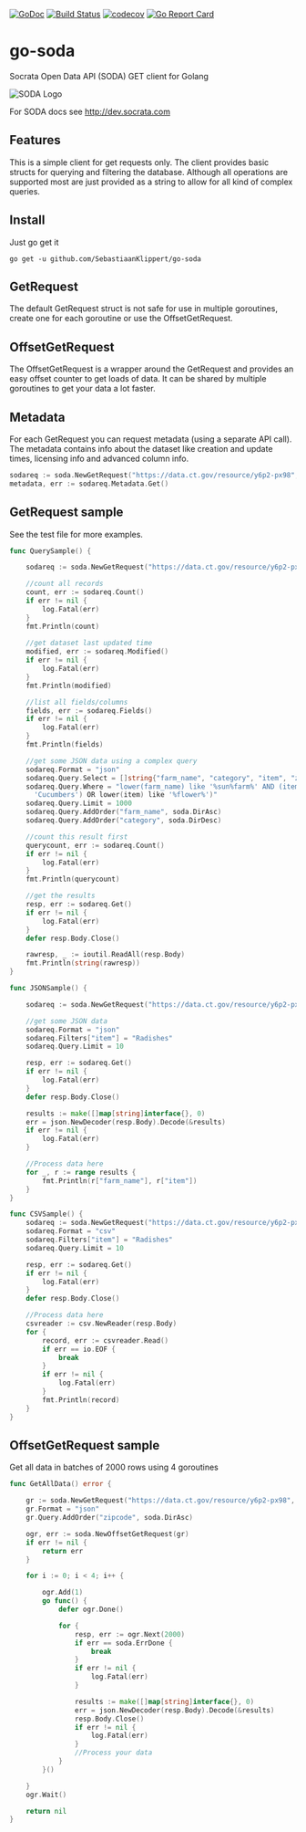 [![GoDoc](https://godoc.org/github.com/golang/gddo?status.svg)](http://godoc.org/github.com/SebastiaanKlippert/go-soda)
[![Build Status](https://travis-ci.org/SebastiaanKlippert/go-soda.svg?branch=master)](https://travis-ci.org/SebastiaanKlippert/go-soda)
[![codecov](https://codecov.io/gh/SebastiaanKlippert/go-soda/branch/master/graph/badge.svg)](https://codecov.io/gh/SebastiaanKlippert/go-soda)
[![Go Report Card](https://goreportcard.com/badge/SebastiaanKlippert/go-soda)](https://goreportcard.com/report/SebastiaanKlippert/go-soda)


# go-soda

Socrata Open Data API (SODA) GET client for Golang

![SODA Logo](http://1j3rac4ejwve1p3y0x1gprgk.wpengine.netdna-cdn.com/wp-content/uploads/2010/11/soda1.png)

For SODA docs see http://dev.socrata.com

## Features

This is a simple client for get requests only.
The client provides basic structs for querying and filtering the database.
Although all operations are supported most are just provided as a string to allow for all kind of complex queries.

## Install

Just go get it
```
go get -u github.com/SebastiaanKlippert/go-soda
```

## GetRequest

The default GetRequest struct is not safe for use in multiple goroutines, create one for each goroutine or use the OffsetGetRequest.

## OffsetGetRequest

The OffsetGetRequest is a wrapper around the GetRequest and provides an easy offset counter to get loads of data. 
It can be shared by multiple goroutines to get your data a lot faster.

## Metadata

For each GetRequest you can request metadata (using a separate API call). The metadata contains info about 
the dataset like creation and update times, licensing info and advanced column info.

```go
sodareq := soda.NewGetRequest("https://data.ct.gov/resource/y6p2-px98", "")
metadata, err := sodareq.Metadata.Get()
```

## GetRequest sample

See the test file for more examples.

```go
func QuerySample() {

	sodareq := soda.NewGetRequest("https://data.ct.gov/resource/y6p2-px98", "")

	//count all records
	count, err := sodareq.Count()
	if err != nil {
		log.Fatal(err)
	}
	fmt.Println(count)
	
	//get dataset last updated time
	modified, err := sodareq.Modified()
	if err != nil {
		log.Fatal(err)
	}
	fmt.Println(modified)	

	//list all fields/columns
	fields, err := sodareq.Fields()
	if err != nil {
		log.Fatal(err)
	}
	fmt.Println(fields)

	//get some JSON data using a complex query
	sodareq.Format = "json"
	sodareq.Query.Select = []string{"farm_name", "category", "item", "zipcode"}
	sodareq.Query.Where = "lower(farm_name) like '%sun%farm%' AND (item in('Radishes', 
	  'Cucumbers') OR lower(item) like '%flower%')"
	sodareq.Query.Limit = 1000
	sodareq.Query.AddOrder("farm_name", soda.DirAsc)
	sodareq.Query.AddOrder("category", soda.DirDesc)

	//count this result first
	querycount, err := sodareq.Count()
	if err != nil {
		log.Fatal(err)
	}
	fmt.Println(querycount)

	//get the results
	resp, err := sodareq.Get()
	if err != nil {
		log.Fatal(err)
	}
	defer resp.Body.Close()

	rawresp, _ := ioutil.ReadAll(resp.Body)
	fmt.Println(string(rawresp))
}

func JSONSample() {

	sodareq := soda.NewGetRequest("https://data.ct.gov/resource/y6p2-px98", "")

	//get some JSON data
	sodareq.Format = "json"
	sodareq.Filters["item"] = "Radishes"
	sodareq.Query.Limit = 10

	resp, err := sodareq.Get()
	if err != nil {
		log.Fatal(err)
	}
	defer resp.Body.Close()

	results := make([]map[string]interface{}, 0)
	err = json.NewDecoder(resp.Body).Decode(&results)
	if err != nil {
		log.Fatal(err)
	}

	//Process data here
	for _, r := range results {
		fmt.Println(r["farm_name"], r["item"])
	}
}

func CSVSample() {
	sodareq := soda.NewGetRequest("https://data.ct.gov/resource/y6p2-px98", "")
	sodareq.Format = "csv"
	sodareq.Filters["item"] = "Radishes"
	sodareq.Query.Limit = 10

	resp, err := sodareq.Get()
	if err != nil {
		log.Fatal(err)
	}
	defer resp.Body.Close()

	//Process data here
	csvreader := csv.NewReader(resp.Body)
	for {
		record, err := csvreader.Read()
		if err == io.EOF {
			break
		}
		if err != nil {
			log.Fatal(err)
		}
		fmt.Println(record)
	}
}
```

## OffsetGetRequest sample

Get all data in batches of 2000 rows using 4 goroutines

```go
func GetAllData() error {

	gr := soda.NewGetRequest("https://data.ct.gov/resource/y6p2-px98", "")
	gr.Format = "json"
	gr.Query.AddOrder("zipcode", soda.DirAsc)

	ogr, err := soda.NewOffsetGetRequest(gr)
	if err != nil {
		return err
	}

	for i := 0; i < 4; i++ {

		ogr.Add(1)
		go func() {
			defer ogr.Done()

			for {
				resp, err := ogr.Next(2000)
				if err == soda.ErrDone {
					break
				}
				if err != nil {
					log.Fatal(err)
				}

				results := make([]map[string]interface{}, 0)
				err = json.NewDecoder(resp.Body).Decode(&results)
				resp.Body.Close()
				if err != nil {
					log.Fatal(err)
				}
				//Process your data
			}
		}()

	}
	ogr.Wait()

	return nil
}
```
